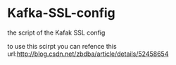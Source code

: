# Kafka-SSL-config
the script of the Kafak SSL config

to use this scirpt you can refence this url:http://blog.csdn.net/zbdba/article/details/52458654
